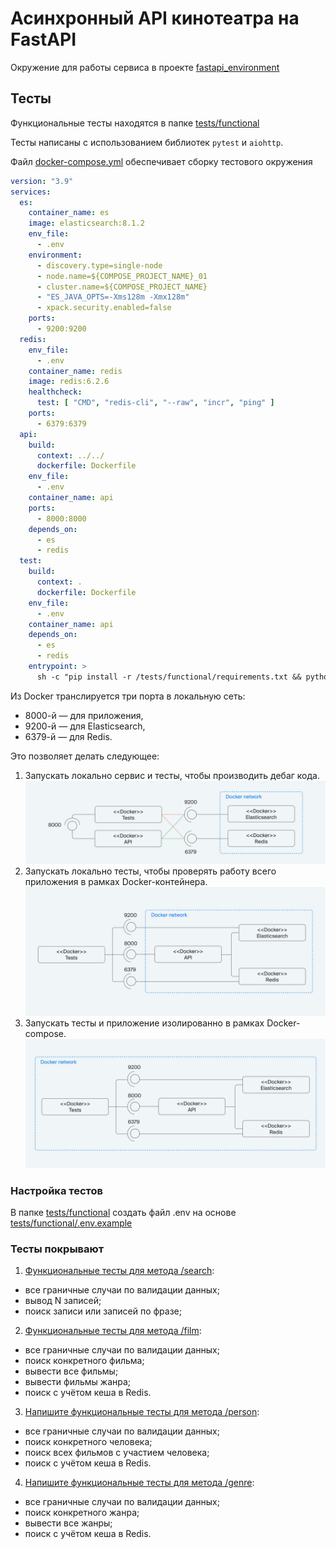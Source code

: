 # Асинхронный API кинотеатра на FastAPI

Окружение для работы сервиса в проекте [fastapi_environment](https://github.com/askalach/fastapi_environment)

## Тесты
Функциональные тесты находятся в папке [tests/functional](tests/functional/)

Тесты написаны с использованием библиотек `pytest` и `aiohttp`.

Файл [docker-compose.yml](tests/functional/docker-compose.yml) обеспечивает сборку тестового окружения

```yaml
version: "3.9"
services:
  es:
    container_name: es
    image: elasticsearch:8.1.2
    env_file:
      - .env
    environment:
      - discovery.type=single-node
      - node.name=${COMPOSE_PROJECT_NAME}_01
      - cluster.name=${COMPOSE_PROJECT_NAME}
      - "ES_JAVA_OPTS=-Xms128m -Xmx128m"
      - xpack.security.enabled=false
    ports:
      - 9200:9200
  redis:
    env_file:
      - .env
    container_name: redis
    image: redis:6.2.6
    healthcheck:
      test: [ "CMD", "redis-cli", "--raw", "incr", "ping" ]
    ports:
      - 6379:6379
  api:
    build:
      context: ../../
      dockerfile: Dockerfile
    env_file:
      - .env
    container_name: api
    ports:
      - 8000:8000
    depends_on:
      - es
      - redis
  test:
    build:
      context: .
      dockerfile: Dockerfile
    env_file:
      - .env
    container_name: api
    depends_on:
      - es
      - redis
    entrypoint: >
      sh -c "pip install -r /tests/functional/requirements.txt && python3 /tests/functional/utils/wait_for_es.py && python3 /tests/functional/utils/wait_for_redis.py && pytest /tests/functional/src"
```

Из Docker транслируется три порта в локальную сеть:
* 8000-й — для приложения,
* 9200-й — для Elasticsearch,
* 6379-й — для Redis.

Это позволяет делать следующее:
1. Запускать локально сервис и тесты, чтобы производить дебаг кода.
![Functional_tests_1](tests/functional/img/Functional_tests_1.jpg)
2. Запускать локально тесты, чтобы проверять работу всего приложения в рамках Docker-контейнера.
![Functional_tests_2](tests/functional/img/Functional_tests_2.jpg)
3. Запускать тесты и приложение изолированно в рамках Docker-compose.
![Functional_tests_3](tests/functional/img/Functional_tests_3.jpg)

### Настройка тестов
В папке [tests/functional](tests/functional/) создать файл .env на основе [tests/functional/.env.example](tests/functional/.env.example)

### Тесты покрывают
1. [Функциональные тесты для метода /search](tests/functional/src/test_search.py):
* все граничные случаи по валидации данных;
* вывод N записей;
* поиск записи или записей по фразе;
2. [Функциональные тесты для метода /film](tests/functional/src/test_film.py):
* все граничные случаи по валидации данных;
* поиск конкретного фильма;
* вывести все фильмы;
* вывести фильмы жанра;
* поиск с учётом кеша в Redis.
3. [Напишите функциональные тесты для метода /person](tests/functional/src/test_person.py):
* все граничные случаи по валидации данных;
* поиск конкретного человека;
* поиск всех фильмов с участием человека;
* поиск с учётом кеша в Redis.
4. [Напишите функциональные тесты для метода /genre](tests/functional/src/test_genre):
* все граничные случаи по валидации данных;
* поиск конкретного жанра;
* вывести все жанры;
* поиск с учётом кеша в Redis.